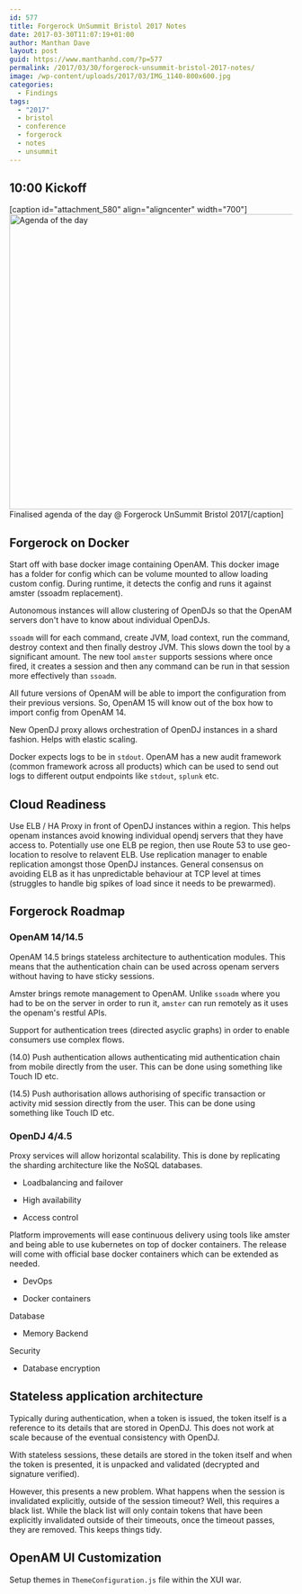 ```yaml
---
id: 577
title: Forgerock UnSummit Bristol 2017 Notes
date: 2017-03-30T11:07:19+01:00
author: Manthan Dave
layout: post
guid: https://www.manthanhd.com/?p=577
permalink: /2017/03/30/forgerock-unsummit-bristol-2017-notes/
image: /wp-content/uploads/2017/03/IMG_1140-800x600.jpg
categories:
  - Findings
tags:
  - "2017"
  - bristol
  - conference
  - forgerock
  - notes
  - unsummit
---
```

## 10:00 Kickoff

[caption id="attachment_580" align="aligncenter" width="700"]<a href="https://www.manthanhd.com/wp-content/uploads/2017/03/IMG_1141.jpg"><img class="size-large wp-image-580" src="https://www.manthanhd.com/wp-content/uploads/2017/03/IMG_1141-700x525.jpg" alt="Agenda of the day" width="700" height="525" /></a> Finalised agenda of the day @ Forgerock UnSummit Bristol 2017[/caption]

## Forgerock on Docker

Start off with base docker image containing OpenAM. This docker image has a folder for config which can be volume mounted to allow loading custom config. During runtime, it detects the config and runs it against amster (ssoadm replacement).<!--more-->

Autonomous instances will allow clustering of OpenDJs so that the OpenAM servers don't have to know about individual OpenDJs.

`ssoadm` will for each command, create JVM, load context, run the command, destroy context and then finally destroy JVM. This slows down the tool by a significant amount. The new tool `amster` supports sessions where once fired, it creates a session and then any command can be run in that session more effectively than `ssoadm`.

All future versions of OpenAM will be able to import the configuration from their previous versions. So, OpenAM 15 will know out of the box how to import config from OpenAM 14.

New OpenDJ proxy allows orchestration of OpenDJ instances in a shard fashion. Helps with elastic scaling.

Docker expects logs to be in `stdout`. OpenAM has a new audit framework (common framework across all products) which can be used to send out logs to different output endpoints like `stdout`, `splunk` etc.

## Cloud Readiness

Use ELB / HA Proxy in front of OpenDJ instances within a region. This helps openam instances avoid knowing individual opendj servers that they have access to. Potentially use one ELB pe region, then use Route 53 to use geo-location to resolve to relavent ELB. Use replication manager to enable replication amongst those OpenDJ instances. General consensus on avoiding ELB as it has unpredictable behaviour at TCP level at times (struggles to handle big spikes of load since it needs to be prewarmed).

## Forgerock Roadmap

### OpenAM 14/14.5

OpenAM 14.5 brings stateless architecture to authentication modules. This means that the authentication chain can be used across openam servers without having to have sticky sessions.

Amster brings remote management to OpenAM. Unlike `ssoadm` where you had to be on the server in order to run it, `amster` can run remotely as it uses the openam's restful APIs.

Support for authentication trees (directed asyclic graphs) in order to enable consumers use complex flows.

(14.0) Push authentication allows authenticating mid authentication chain from mobile directly from the user. This can be done using something like Touch ID etc.

(14.5) Push authorisation allows authorising of specific transaction or activity mid session directly from the user. This can be done using something like Touch ID etc.

### OpenDJ 4/4.5

Proxy services will allow horizontal scalability. This is done by replicating the sharding architecture like the NoSQL databases.

- Loadbalancing and failover

- High availability

- Access control

Platform improvements will ease continuous delivery using tools like amster and being able to use kubernetes on top of docker containers. The release will come with official base docker containers which can be extended as needed.

- DevOps

- Docker containers

Database

- Memory Backend

Security

- Database encryption

## Stateless application architecture

Typically during authentication, when a token is issued, the token itself is a reference to its details that are stored in OpenDJ. This does not work at scale because of the eventual consistency with OpenDJ.

With stateless sessions, these details are stored in the token itself and when the token is presented, it is unpacked and validated (decrypted and signature verified).

However, this presents a new problem. What happens when the session is invalidated explicitly, outside of the session timeout? Well, this requires a black list. While the black list will only contain tokens that have been explicitly invalidated outside of their timeouts, once the timeout passes, they are removed. This keeps things tidy.

## OpenAM UI Customization

Setup themes in `ThemeConfiguration.js` file within the XUI war.